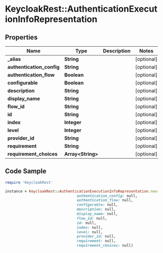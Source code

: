 # KeycloakRest::AuthenticationExecutionInfoRepresentation

## Properties

Name | Type | Description | Notes
------------ | ------------- | ------------- | -------------
**_alias** | **String** |  | [optional] 
**authentication_config** | **String** |  | [optional] 
**authentication_flow** | **Boolean** |  | [optional] 
**configurable** | **Boolean** |  | [optional] 
**description** | **String** |  | [optional] 
**display_name** | **String** |  | [optional] 
**flow_id** | **String** |  | [optional] 
**id** | **String** |  | [optional] 
**index** | **Integer** |  | [optional] 
**level** | **Integer** |  | [optional] 
**provider_id** | **String** |  | [optional] 
**requirement** | **String** |  | [optional] 
**requirement_choices** | **Array&lt;String&gt;** |  | [optional] 

## Code Sample

```ruby
require 'KeycloakRest'

instance = KeycloakRest::AuthenticationExecutionInfoRepresentation.new(_alias: null,
                                 authentication_config: null,
                                 authentication_flow: null,
                                 configurable: null,
                                 description: null,
                                 display_name: null,
                                 flow_id: null,
                                 id: null,
                                 index: null,
                                 level: null,
                                 provider_id: null,
                                 requirement: null,
                                 requirement_choices: null)
```


